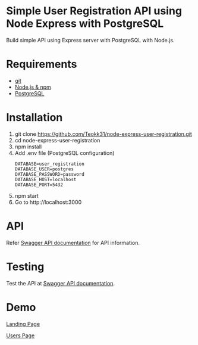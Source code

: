 # Simple User Registration API using Node Express with PostgreSQL
Build simple API using Express server with PostgreSQL with Node.js.

# Requirements
* [git](https://git-scm.com/downloads/ "git's Download page")
* [Node.js & npm](https://nodejs.org/en/ "Node.js's Homepage")
* [PostgreSQL](https://www.postgresql.org/download/ "PostgreSQL's Download page")

# Installation
1. git clone https://github.com/Teokk31/node-express-user-registration.git
2. cd node-express-user-registration
3. npm install
4. Add .env file (PostgreSQL configuration)
    ```
    DATABASE=user_registration
    DATABASE_USER=postgres
    DATABASE_PASSWORD=password
    DATABASE_HOST=localhost
    DATABASE_PORT=5432
    ```
5. npm start
6. Go to http://localhost:3000

# API
Refer [Swagger API documentation](https://node-express-user-registration.herokuapp.com/api-docs/ "Swagger API documentation") for API information.

# Testing
Test the API at [Swagger API documentation](https://node-express-user-registration.herokuapp.com/api-docs/ "Swagger API documentation").

# Demo
[Landing Page](https://node-express-user-registration.herokuapp.com "Heroku Landing Page")

[Users Page](https://node-express-user-registration.herokuapp.com/users "Heroku Users Page")